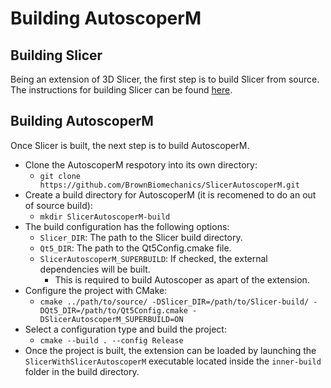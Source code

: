 # Building AutoscoperM

## Building Slicer

Being an extension of 3D Slicer, the first step is to build Slicer from source. The instructions for building Slicer can be found [here](https://slicer.readthedocs.io/en/latest/developer_guide/build_instructions/index.html).

## Building AutoscoperM

Once Slicer is built, the next step is to build AutoscoperM.

* Clone the AutoscoperM respotory into its own directory:
    * `git clone https://github.com/BrownBiomechanics/SlicerAutoscoperM.git`
* Create a build directory for AutoscoperM (it is recomened to do an out of source build):
    * `mkdir SlicerAutoscoperM-build`
* The build configuration has the following options:
    * `Slicer_DIR`: The path to the Slicer build directory.
    * `Qt5_DIR`: The path to the Qt5Config.cmake file.
    * `SlicerAutoscoperM_SUPERBUILD`: If checked, the external dependencies will be built.
        * This is required to build Autoscoper as apart of the extension.
* Configure the project with CMake:
    * `cmake ../path/to/source/ -DSlicer_DIR=/path/to/Slicer-build/ -DQt5_DIR=/path/to/Qt5Config.cmake -DSlicerAutoscoperM_SUPERBUILD=ON`
* Select a configuration type and build the project:
    * `cmake --build . --config Release`
* Once the project is built, the extension can be loaded by launching the `SlicerWithSlicerAutoscoperM` executable located inside the `inner-build` folder in the build directory.
